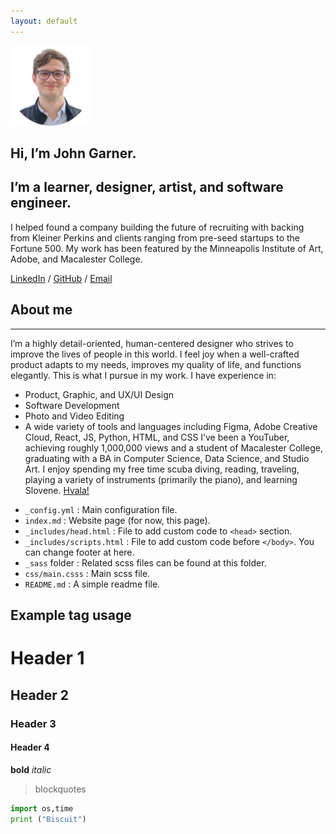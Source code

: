 ```yaml
---
layout: default
---
```


![Headshot](assets/vienna-3.png)

## Hi, I’m John Garner.
## I’m a learner, designer, artist, and software engineer.
I helped found a company building the future of recruiting with backing from Kleiner Perkins and clients ranging from pre-seed startups to the Fortune 500. My work has been featured by the Minneapolis Institute of Art, Adobe, and Macalester College.

[LinkedIn](https://www.linkedin.com/in/john-garner/) / [GitHub](https://github.com/johngarner) / [Email](mailto:john@garner.io)

## About me
---
I’m a highly detail-oriented, human-centered designer who strives to improve the lives of people in this world. I feel joy when a well-crafted product adapts to my needs, improves my quality of life, and functions elegantly. This is what I pursue in my work.
I have experience in:
- Product, Graphic, and UX/UI Design
- Software Development
- Photo and Video Editing
- A wide variety of tools and languages including Figma, Adobe Creative Cloud, React, JS, Python, HTML, and CSS
I’ve been a YouTuber, achieving roughly 1,000,000 views and a student of Macalester College, graduating with a BA in Computer Science, Data Science, and Studio Art.
I enjoy spending my free time scuba diving, reading, traveling, playing a variety of instruments (primarily the piano), and learning Slovene. [Hvala!](https://translate.google.com/?sl=sl&tl=en&text=Hvala!)



* `_config.yml`            : Main configuration file.
* `index.md`               : Website page (for now, this page).
* `_includes/head.html`    : File to add custom code to `<head>` section.
* `_includes/scripts.html` : File to add custom code before `</body>`. You can change footer at here.
* `_sass` folder           : Related scss files can be found at this folder.
* `css/main.csss`          : Main scss file.
* `README.md`              : A simple readme file.

## Example tag usage

# Header 1
## Header 2
### Header 3
#### Header 4
**bold**
*italic*

> blockquotes

~~~python
import os,time
print ("Biscuit")
~~~

